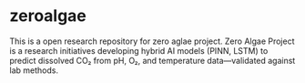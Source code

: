 # zeroalgae

This is a open research repository for zero aglae project. Zero Algae Project is a research initiatives developing hybrid AI models (PINN, LSTM) to predict dissolved CO₂ from pH, O₂, and temperature data—validated against lab methods.
